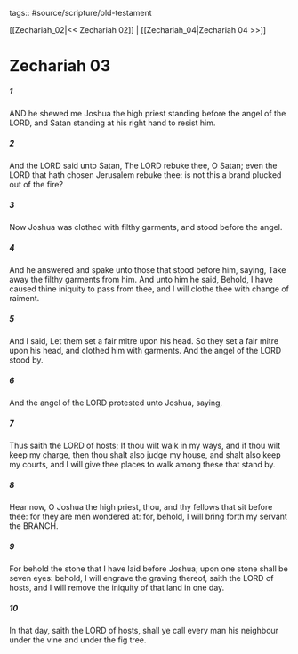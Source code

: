 tags:: #source/scripture/old-testament

[[Zechariah_02|<< Zechariah 02]] | [[Zechariah_04|Zechariah 04 >>]]

# Zechariah 03

##### 1

AND he shewed me Joshua the high priest standing before the angel of the LORD, and Satan standing at his right hand to resist him.

##### 2

And the LORD said unto Satan, The LORD rebuke thee, O Satan; even the LORD that hath chosen Jerusalem rebuke thee: is not this a brand plucked out of the fire?

##### 3

Now Joshua was clothed with filthy garments, and stood before the angel.

##### 4

And he answered and spake unto those that stood before him, saying, Take away the filthy garments from him. And unto him he said, Behold, I have caused thine iniquity to pass from thee, and I will clothe thee with change of raiment.

##### 5

And I said, Let them set a fair mitre upon his head. So they set a fair mitre upon his head, and clothed him with garments. And the angel of the LORD stood by.

##### 6

And the angel of the LORD protested unto Joshua, saying,

##### 7

Thus saith the LORD of hosts; If thou wilt walk in my ways, and if thou wilt keep my charge, then thou shalt also judge my house, and shalt also keep my courts, and I will give thee places to walk among these that stand by.

##### 8

Hear now, O Joshua the high priest, thou, and thy fellows that sit before thee: for they are men wondered at: for, behold, I will bring forth my servant the BRANCH.

##### 9

For behold the stone that I have laid before Joshua; upon one stone shall be seven eyes: behold, I will engrave the graving thereof, saith the LORD of hosts, and I will remove the iniquity of that land in one day.

##### 10

In that day, saith the LORD of hosts, shall ye call every man his neighbour under the vine and under the fig tree.
